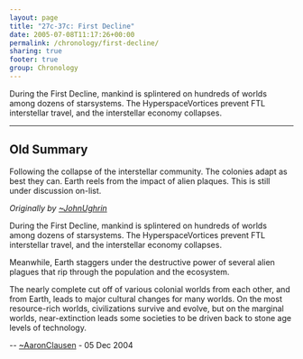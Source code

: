 ```yaml
---
layout: page
title: "27c-37c: First Decline"
date: 2005-07-08T11:17:26+00:00
permalink: /chronology/first-decline/
sharing: true
footer: true
group: Chronology
---
```


During the First Decline, mankind is splintered on hundreds of worlds among dozens of starsystems. The HyperspaceVortices prevent FTL interstellar travel, and the interstellar economy collapses.

----

## Old Summary

Following the collapse of the interstellar community. The colonies adapt as best they can. Earth reels from the impact of alien plaques. This is still under discussion on-list.

*Originally by [~JohnUghrin](/chronology/~john-ughrin)*

During the First Decline, mankind is splintered on hundreds of worlds among dozens of starsystems. The HyperspaceVortices prevent FTL interstellar travel, and the interstellar economy collapses. 

Meanwhile, Earth staggers under the destructive power of several alien plagues that rip through the population and the ecosystem.

The nearly complete cut off of various colonial worlds from each other, and from Earth, leads to major cultural changes for many worlds.  On the most resource-rich worlds, civilizations survive and evolve, but on the marginal worlds, near-extinction leads some societies to be driven back to stone age levels of technology.

-- [~AaronClausen](/chronology/~aaron-clausen) - 05 Dec 2004




